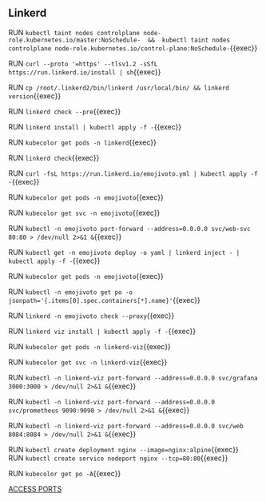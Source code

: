 ## Linkerd

RUN `kubectl taint nodes controlplane node-role.kubernetes.io/master:NoSchedule-  &&  kubectl taint nodes controlplane node-role.kubernetes.io/control-plane:NoSchedule-`{{exec}}    

RUN `curl --proto '=https' --tlsv1.2 -sSfL https://run.linkerd.io/install | sh`{{exec}}  

RUN `cp /root/.linkerd2/bin/linkerd /usr/local/bin/ && linkerd  version`{{exec}}     

RUN `linkerd check --pre`{{exec}}    

RUN `linkerd install | kubectl apply -f -`{{exec}} 

RUN `kubecolor get pods -n linkerd`{{exec}}   

RUN `linkerd check`{{exec}}    

RUN `curl -fsL https://run.linkerd.io/emojivoto.yml | kubectl apply -f -`{{exec}} 

RUN `kubecolor get pods -n emojivoto`{{exec}}   

RUN `kubecolor get svc -n emojivoto`{{exec}} 

RUN `kubectl -n emojivoto port-forward --address=0.0.0.0 svc/web-svc 80:80 > /dev/null 2>&1 &`{{exec}}  

RUN `kubectl get -n emojivoto deploy -o yaml | linkerd inject - | kubectl apply -f -`{{exec}} 

RUN `kubecolor get pods -n emojivoto`{{exec}}    

RUN `kubectl -n emojivoto get po -o jsonpath='{.items[0].spec.containers[*].name}'`{{exec}} 

RUN `linkerd -n emojivoto check --proxy`{{exec}} 

RUN `linkerd viz install | kubectl apply -f -`{{exec}}  

RUN `kubecolor get pods -n linkerd-viz`{{exec}}  

RUN `kubecolor get svc -n linkerd-viz`{{exec}}   

RUN `kubectl -n linkerd-viz port-forward --address=0.0.0.0 svc/grafana 3000:3000 > /dev/null 2>&1 &`{{exec}}     

RUN `kubectl -n linkerd-viz port-forward --address=0.0.0.0 svc/prometheus 9090:9090 > /dev/null 2>&1 &`{{exec}}   

RUN `kubectl -n linkerd-viz port-forward --address=0.0.0.0 svc/web 8084:8084 > /dev/null 2>&1 &`{{exec}}   


RUN `kubectl create deployment nginx --image=nginx:alpine`{{exec}}   
RUN `kubectl create service nodeport nginx --tcp=80:80`{{exec}}   

RUN `kubecolor get po -A`{{exec}}    



[ACCESS PORTS]({{TRAFFIC_SELECTOR}})
